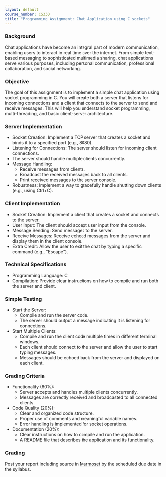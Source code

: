 ```yaml
---
layout: default
course_number: CS330
title: "Programming Assignment: Chat Application using C sockets"
---
```


### Background
  Chat applications have become an integral part of modern communication, enabling users to interact in real time over the internet. From simple text-based messaging to sophisticated multimedia sharing, chat applications serve various purposes, including personal communication, professional collaboration, and social networking.

### Objective
  The goal of this assignment is to implement a simple chat application using socket programming in C. You will create both a server that listens for incoming connections and a client that connects to the server to send and receive messages. This will help you understand socket programming, multi-threading, and basic client-server architecture.

### Server Implementation 
 - Socket Creation: Implement a TCP server that creates a socket and binds it to a specified port (e.g., 8080).
 - Listening for Connections: The server should listen for incoming client connections.
 - The server should handle multiple clients concurrently.
 - Message Handling:
    - Receive messages from clients.
    - Broadcast the received messages back to all clients.
    - Print received messages to the server console.
  - Robustness: Implement a way to gracefully handle shutting down clients (e.g., using Ctrl+C).

### Client Implementation
  - Socket Creation: Implement a client that creates a socket and connects to the server.
  - User Input: The client should accept user input from the console.
  - Message Sending: Send messages to the server.
  - Receive Messages: Receive echoed messages from the server and display them in the client console.
  - Extra Credit: Allow the user to exit the chat by typing a specific command (e.g., "Escape").

### Technical Specifications
 - Programming Language: C
 - Compilation: Provide clear instructions on how to compile and run both the server and client.

### Simple Testing 
 - Start the Server:
   - Compile and run the server code.
   - The server should output a message indicating it is listening for connections.
 - Start Multiple Clients:
   - Compile and run the client code multiple times in different terminal windows.
   - Each client should connect to the server and allow the user to start typing messages.
   - Messages should be echoed back from the server and displayed on each client.
  
### Grading Criteria
 - Functionality (60%):
   - Server accepts and handles multiple clients concurrently.
   - Messages are correctly received and broadcasted to all connected clients.
 - Code Quality (20%):
   - Clear and organized code structure.
   - Proper use of comments and meaningful variable names.
   - Error handling is implemented for socket operations.
 - Documentation (20%):
   - Clear instructions on how to compile and run the application.
   - A README file that describes the application and its functionality.
  
### Grading
Post your report including source in [Marmoset](https://cs.ycp.edu/marmoset) by the scheduled due date in the syllabus.
